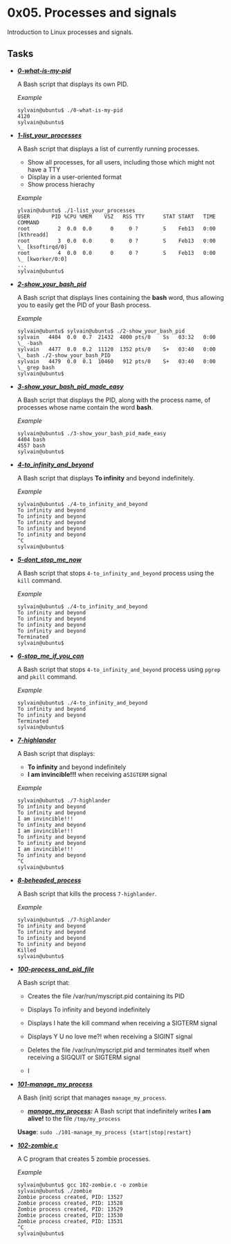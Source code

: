 
# 0x05. Processes and signals

Introduction to Linux processes and signals.

## Tasks

- ***[0-what-is-my-pid](https://github.com/10thcode/alx-system_engineering-devops/blob/master/0x05-processes_and_signals/0-what-is-my-pid)***

    A Bash script that displays its own PID.

    *Example*
    ```
    sylvain@ubuntu$ ./0-what-is-my-pid
    4120
    sylvain@ubuntu$
    ```

- ***[1-list_your_processes](https://github.com/10thcode/alx-system_engineering-devops/blob/master/0x05-processes_and_signals/1-list_your_processes)***

    A Bash script that displays a list of currently running processes.
    - Show all processes, for all users, including those which might not have a TTY
    - Display in a user-oriented format
    - Show process hierachy

    *Example*
    ```
    ylvain@ubuntu$ ./1-list_your_processes
    USER       PID %CPU %MEM    VSZ   RSS TTY      STAT START   TIME COMMAND
    root         2  0.0  0.0      0     0 ?        S    Feb13   0:00 [kthreadd]
    root         3  0.0  0.0      0     0 ?        S    Feb13   0:00  \_ [ksoftirqd/0]
    root         4  0.0  0.0      0     0 ?        S    Feb13   0:00  \_ [kworker/0:0]
    ...
    sylvain@ubuntu$
    ```

- ***[2-show_your_bash_pid](https://github.com/10thcode/alx-system_engineering-devops/blob/master/0x05-processes_and_signals/2-show_your_bash_pid)***

    A Bash script that displays lines containing the **bash** word,
    thus allowing you to easily get the PID of your Bash process.

    *Example*
    ```
    sylvain@ubuntu$ sylvain@ubuntu$ ./2-show_your_bash_pid
    sylvain   4404  0.0  0.7  21432  4000 pts/0    Ss   03:32   0:00          \_ -bash
    sylvain   4477  0.0  0.2  11120  1352 pts/0    S+   03:40   0:00              \_ bash ./2-show_your_bash_PID
    sylvain   4479  0.0  0.1  10460   912 pts/0    S+   03:40   0:00                  \_ grep bash
    sylvain@ubuntu$ 
    ```

- ***[3-show_your_bash_pid_made_easy](https://github.com/10thcode/alx-system_engineering-devops/blob/master/0x05-processes_and_signals/3-show_your_bash_pid_made_easy)***

    A Bash script that displays the PID, along with the process name,
    of processes whose name contain the word **bash**.

    *Example*
    ```
    sylvain@ubuntu$ ./3-show_your_bash_pid_made_easy
    4404 bash
    4557 bash
    sylvain@ubuntu$ 
    ```

- ***[4-to_infinity_and_beyond](https://github.com/10thcode/alx-system_engineering-devops/blob/master/0x05-processes_and_signals/4-to_infinity_and_beyond)***

    A Bash script that displays **To infinity** and beyond indefinitely. 

    *Example*
    ```
    sylvain@ubuntu$ ./4-to_infinity_and_beyond
    To infinity and beyond
    To infinity and beyond
    To infinity and beyond
    To infinity and beyond
    To infinity and beyond
    ^C
    sylvain@ubuntu$ 
    ```

- ***[5-dont_stop_me_now](https://github.com/10thcode/alx-system_engineering-devops/blob/master/0x05-processes_and_signals/5-dont_stop_me_now)***

    A Bash script that stops `4-to_infinity_and_beyond` process using the `kill` command.

    *Example*
    ```
    sylvain@ubuntu$ ./4-to_infinity_and_beyond
    To infinity and beyond
    To infinity and beyond
    To infinity and beyond
    To infinity and beyond
    Terminated
    sylvain@ubuntu$ 
    ```

- ***[6-stop_me_if_you_can](https://github.com/10thcode/alx-system_engineering-devops/blob/master/0x05-processes_and_signals/6-stop_me_if_you_can)***

    A Bash script that stops `4-to_infinity_and_beyond` process using `pgrep` and `pkill`
    command.

    *Example*
    ```
    sylvain@ubuntu$ ./4-to_infinity_and_beyond
    To infinity and beyond
    To infinity and beyond
    Terminated
    sylvain@ubuntu$ 
    ```

- ***[7-highlander](https://github.com/10thcode/alx-system_engineering-devops/blob/master/0x05-processes_and_signals/7-highlander)***

    A Bash script that displays:
    - **To infinity** and beyond indefinitely
    - **I am invincible!!!** when receiving a`SIGTERM` signal

    *Example*
    ```
    sylvain@ubuntu$ ./7-highlander
    To infinity and beyond
    To infinity and beyond
    I am invincible!!!
    To infinity and beyond
    I am invincible!!!
    To infinity and beyond
    To infinity and beyond
    I am invincible!!!
    To infinity and beyond
    ^C
    sylvain@ubuntu$ 
    ```

- ***[8-beheaded_process](https://github.com/10thcode/alx-system_engineering-devops/blob/master/0x05-processes_and_signals/8-beheaded_process)***

    A Bash script that kills the process `7-highlander`.

    *Example*
    ```
    sylvain@ubuntu$ ./7-highlander 
    To infinity and beyond
    To infinity and beyond
    To infinity and beyond
    To infinity and beyond
    Killed
    sylvain@ubuntu$ 
    ```

- ***[100-process_and_pid_file](https://github.com/10thcode/alx-system_engineering-devops/blob/master/0x05-processes_and_signals/100-process_and_pid_file)***

    A Bash script that:
    - Creates the file /var/run/myscript.pid containing its PID
    - Displays To infinity and beyond indefinitely
    - Displays I hate the kill command when receiving a SIGTERM signal
    - Displays Y U no love me?! when receiving a SIGINT signal
    - Deletes the file /var/run/myscript.pid and terminates
    itself when receiving a SIGQUIT or SIGTERM signal

    - I

- ***[101-manage_my_process](https://github.com/10thcode/alx-system_engineering-devops/blob/master/0x05-processes_and_signals/101-manage_my_process)***

    A Bash (init) script that manages `manage_my_process`.

    - ***[manage_my_process](https://github.com/10thcode/alx-system_engineering-devops/blob/master/0x05-processes_and_signals/manage_my_process):*** A Bash script that
    indefinitely writes **I am alive!** to the file `/tmp/my_process`

    **Usage**: `sudo ./101-manage_my_process {start|stop|restart}`

- ***[102-zombie.c](https://github.com/10thcode/alx-system_engineering-devops/blob/master/0x05-processes_and_signals/102-zombie.c)***

    A C program that creates 5 zombie processes.

    *Example*
    ```
    sylvain@ubuntu$ gcc 102-zombie.c -o zombie
    sylvain@ubuntu$ ./zombie 
    Zombie process created, PID: 13527
    Zombie process created, PID: 13528
    Zombie process created, PID: 13529
    Zombie process created, PID: 13530
    Zombie process created, PID: 13531
    ^C
    sylvain@ubuntu$
    ```
